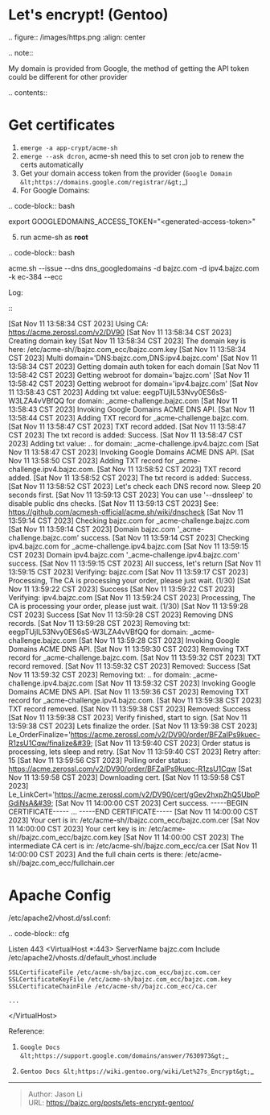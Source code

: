 # Let&#39;s encrypt! (Gentoo)


.. figure:: /images/https.png
  :align: center


.. note::

  My domain is provided from Google, the method of getting the API token could be different for other provider

.. contents::

Get certificates
================

1. ``emerge -a app-crypt/acme-sh``
2. ``emerge --ask dcron``, acme-sh need this to set cron job to renew the certs automatically
3. Get your domain access token from the provider (`Google Domain &lt;https://domains.google.com/registrar/&gt;`_)
4. For Google Domains:

.. code-block:: bash

  export GOOGLEDOMAINS_ACCESS_TOKEN=&#34;&lt;generated-access-token&gt;&#34;

5. run acme-sh as **root**

.. code-block:: bash

  acme.sh --issue --dns dns_googledomains -d bajzc.com -d ipv4.bajzc.com -k ec-384 --ecc

Log:

::

  [Sat Nov 11 13:58:34 CST 2023] Using CA: https://acme.zerossl.com/v2/DV90
  [Sat Nov 11 13:58:34 CST 2023] Creating domain key
  [Sat Nov 11 13:58:34 CST 2023] The domain key is here: /etc/acme-sh//bajzc.com_ecc/bajzc.com.key
  [Sat Nov 11 13:58:34 CST 2023] Multi domain=&#39;DNS:bajzc.com,DNS:ipv4.bajzc.com&#39;
  [Sat Nov 11 13:58:34 CST 2023] Getting domain auth token for each domain
  [Sat Nov 11 13:58:42 CST 2023] Getting webroot for domain=&#39;bajzc.com&#39;
  [Sat Nov 11 13:58:42 CST 2023] Getting webroot for domain=&#39;ipv4.bajzc.com&#39;
  [Sat Nov 11 13:58:43 CST 2023] Adding txt value: eegpTUjIL53Nvy0ES6sS-W3LZA4vVBfQQ for domain:  _acme-challenge.bajzc.com
  [Sat Nov 11 13:58:43 CST 2023] Invoking Google Domains ACME DNS API.
  [Sat Nov 11 13:58:44 CST 2023] Adding TXT record for _acme-challenge.bajzc.com.
  [Sat Nov 11 13:58:47 CST 2023] TXT record added.
  [Sat Nov 11 13:58:47 CST 2023] The txt record is added: Success.
  [Sat Nov 11 13:58:47 CST 2023] Adding txt value: .. for domain:  _acme-challenge.ipv4.bajzc.com
  [Sat Nov 11 13:58:47 CST 2023] Invoking Google Domains ACME DNS API.
  [Sat Nov 11 13:58:50 CST 2023] Adding TXT record for _acme-challenge.ipv4.bajzc.com.
  [Sat Nov 11 13:58:52 CST 2023] TXT record added.
  [Sat Nov 11 13:58:52 CST 2023] The txt record is added: Success.
  [Sat Nov 11 13:58:52 CST 2023] Let&#39;s check each DNS record now. Sleep 20 seconds first.
  [Sat Nov 11 13:59:13 CST 2023] You can use &#39;--dnssleep&#39; to disable public dns checks.
  [Sat Nov 11 13:59:13 CST 2023] See: https://github.com/acmesh-official/acme.sh/wiki/dnscheck
  [Sat Nov 11 13:59:14 CST 2023] Checking bajzc.com for _acme-challenge.bajzc.com
  [Sat Nov 11 13:59:14 CST 2023] Domain bajzc.com &#39;_acme-challenge.bajzc.com&#39; success.
  [Sat Nov 11 13:59:14 CST 2023] Checking ipv4.bajzc.com for _acme-challenge.ipv4.bajzc.com
  [Sat Nov 11 13:59:15 CST 2023] Domain ipv4.bajzc.com &#39;_acme-challenge.ipv4.bajzc.com&#39; success.
  [Sat Nov 11 13:59:15 CST 2023] All success, let&#39;s return
  [Sat Nov 11 13:59:15 CST 2023] Verifying: bajzc.com
  [Sat Nov 11 13:59:17 CST 2023] Processing, The CA is processing your order, please just wait. (1/30)
  [Sat Nov 11 13:59:22 CST 2023] Success
  [Sat Nov 11 13:59:22 CST 2023] Verifying: ipv4.bajzc.com
  [Sat Nov 11 13:59:24 CST 2023] Processing, The CA is processing your order, please just wait. (1/30)
  [Sat Nov 11 13:59:28 CST 2023] Success
  [Sat Nov 11 13:59:28 CST 2023] Removing DNS records.
  [Sat Nov 11 13:59:28 CST 2023] Removing txt: eegpTUjIL53Nvy0ES6sS-W3LZA4vVBfQQ for domain: _acme-challenge.bajzc.com
  [Sat Nov 11 13:59:28 CST 2023] Invoking Google Domains ACME DNS API.
  [Sat Nov 11 13:59:30 CST 2023] Removing TXT record for _acme-challenge.bajzc.com.
  [Sat Nov 11 13:59:32 CST 2023] TXT record removed.
  [Sat Nov 11 13:59:32 CST 2023] Removed: Success
  [Sat Nov 11 13:59:32 CST 2023] Removing txt: .. for domain: _acme-challenge.ipv4.bajzc.com
  [Sat Nov 11 13:59:32 CST 2023] Invoking Google Domains ACME DNS API.
  [Sat Nov 11 13:59:36 CST 2023] Removing TXT record for _acme-challenge.ipv4.bajzc.com.
  [Sat Nov 11 13:59:38 CST 2023] TXT record removed.
  [Sat Nov 11 13:59:38 CST 2023] Removed: Success
  [Sat Nov 11 13:59:38 CST 2023] Verify finished, start to sign.
  [Sat Nov 11 13:59:38 CST 2023] Lets finalize the order.
  [Sat Nov 11 13:59:38 CST 2023] Le_OrderFinalize=&#39;https://acme.zerossl.com/v2/DV90/order/BFZaIPs9kuec-R1zsU1Cqw/finalize&#39;
  [Sat Nov 11 13:59:40 CST 2023] Order status is processing, lets sleep and retry.
  [Sat Nov 11 13:59:40 CST 2023] Retry after: 15
  [Sat Nov 11 13:59:56 CST 2023] Polling order status: https://acme.zerossl.com/v2/DV90/order/BFZaIPs9kuec-R1zsU1Cqw
  [Sat Nov 11 13:59:58 CST 2023] Downloading cert.
  [Sat Nov 11 13:59:58 CST 2023] Le_LinkCert=&#39;https://acme.zerossl.com/v2/DV90/cert/gGev2hxpZhQ5UbpPGdiNsA&#39;
  [Sat Nov 11 14:00:00 CST 2023] Cert success.
  -----BEGIN CERTIFICATE-----
  ...
  -----END CERTIFICATE-----
  [Sat Nov 11 14:00:00 CST 2023] Your cert is in: /etc/acme-sh//bajzc.com_ecc/bajzc.com.cer
  [Sat Nov 11 14:00:00 CST 2023] Your cert key is in: /etc/acme-sh//bajzc.com_ecc/bajzc.com.key
  [Sat Nov 11 14:00:00 CST 2023] The intermediate CA cert is in: /etc/acme-sh//bajzc.com_ecc/ca.cer
  [Sat Nov 11 14:00:00 CST 2023] And the full chain certs is there: /etc/acme-sh//bajzc.com_ecc/fullchain.cer

Apache Config
=============

/etc/apache2/vhost.d/ssl.conf:

.. code-block:: cfg

  Listen 443
  &lt;VirtualHost *:443&gt;
    ServerName bajzc.com
    Include /etc/apache2/vhosts.d/default_vhost.include

    SSLCertificateFile /etc/acme-sh/bajzc.com_ecc/bajzc.com.cer
    SSLCertificateKeyFile /etc/acme-sh/bajzc.com_ecc/bajzc.com.key
    SSLCertificateChainFile /etc/acme-sh//bajzc.com_ecc/ca.cer

    ...

  &lt;/VirtualHost&gt;

Reference:

1. `Google Docs &lt;https://support.google.com/domains/answer/7630973&gt;`_

2. `Gentoo Docs &lt;https://wiki.gentoo.org/wiki/Let%27s_Encrypt&gt;`_


---

> Author: Jason Li  
> URL: https://bajzc.org/posts/lets-encrypt-gentoo/  

